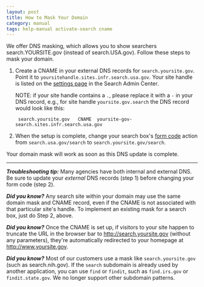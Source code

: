 ```yaml
---
layout: post
title: How to Mask Your Domain
category: manual
tags: help-manual activate-search cname 
---
```


We offer DNS masking, which allows you to show searchers search.YOURSITE.gov (instead of search.USA.gov). Follow these steps to mask your domain.

1. Create a CNAME in your external DNS records for `search.yoursite.gov`. Point it to `yoursitehandle.sites.infr.search.usa.gov`. Your site handle is listed on the [settings page](http://search.digitalgov.gov/manual/settings.html) in the Search Admin Center.

	NOTE: if your site handle contains a `.`, please replace it with a `-` in your DNS record,  e.g., for site handle `yoursite.gov.search` the DNS record would look like this:

		search.yoursite.gov   CNAME  yoursite-gov-search.sites.infr.search.usa.gov
  
2. When the setup is complete, change your search box's [form code](/manual/code.html) action from `search.usa.gov/search` to `search.yoursite.gov/search`.

Your domain mask will work as soon as this DNS update is complete. 

---

***Troubleshooting tip:*** Many agencies have both internal and external DNS. Be
sure to update your *external* DNS records (step 1) before changing your form code (step 2).

***Did you know?*** Any search site within your domain may use the same domain mask and CNAME record, even if the CNAME is not associated with that particular site's handle. To implement an existing mask for a search box, just do Step 2, above.

***Did you know?*** Once the CNAME is set up, if visitors to your site happen to truncate the URL in the browser bar to http://search.yoursite.gov (without any parameters), they're automatically redirected to your homepage at http://www.yoursite.gov. 

***Did you know?*** Most of our customers use a mask like `search.yoursite.gov` (such as search.nih.gov). If the `search` subdomain is already used by another application, you can use `find` or `findit`, such as `find.irs.gov` or `findit.state.gov`. We no longer support other subdomain patterns.

